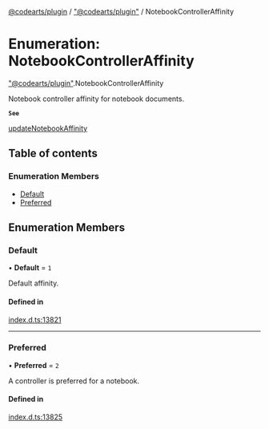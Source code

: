 [@codearts/plugin](../README.md) / ["@codearts/plugin"](../modules/_codearts_plugin_.md) / NotebookControllerAffinity

# Enumeration: NotebookControllerAffinity

["@codearts/plugin"](../modules/_codearts_plugin_.md).NotebookControllerAffinity

Notebook controller affinity for notebook documents.

**`See`**

[updateNotebookAffinity](../interfaces/codearts_plugin_.NotebookController.md#updatenotebookaffinity)

## Table of contents

### Enumeration Members

- [Default](codearts_plugin_.NotebookControllerAffinity.md#default)
- [Preferred](codearts_plugin_.NotebookControllerAffinity.md#preferred)

## Enumeration Members

### Default

• **Default** = ``1``

Default affinity.

#### Defined in

[index.d.ts:13821](https://github.com/huaweicloud/cloudide-plugin-api/blob/4d28848/index.d.ts#L13821)

___

### Preferred

• **Preferred** = ``2``

A controller is preferred for a notebook.

#### Defined in

[index.d.ts:13825](https://github.com/huaweicloud/cloudide-plugin-api/blob/4d28848/index.d.ts#L13825)
